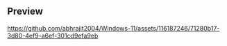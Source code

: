 ## Preview
https://github.com/abhrajit2004/Windows-11/assets/116187246/71280b17-3d80-4ef9-a6ef-301cd9efa9eb
